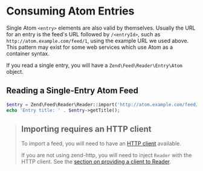 # Consuming Atom Entries

Single Atom `<entry>` elements are also valid by themselves. Usually the URL for
an entry is the feed's URL followed by `/<entryId>`, such as
`http://atom.example.com/feed/1`, using the example URL we used above. This
pattern may exist for some web services which use Atom as a container syntax.

If you read a single entry, you will have a `Zend\Feed\Reader\Entry\Atom` object.

## Reading a Single-Entry Atom Feed

```php
$entry = Zend\Feed\Reader\Reader::import('http://atom.example.com/feed/1');
echo 'Entry title: ' . $entry->getTitle();
```

> ## Importing requires an HTTP client
>
> To import a feed, you will need to have an [HTTP client](zend.feed.http-clients)
> available.
>
> If you are not using zend-http, you will need to inject `Reader` with the HTTP
> client. See the [section on providing a client to Reader](http-clients.md#providing-a-client-to-reader).
